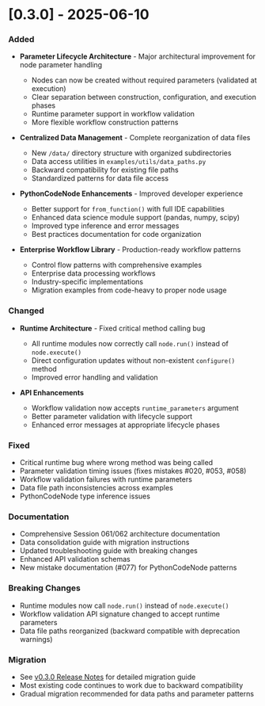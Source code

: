 # [0.3.0] - 2025-06-10

### Added
- **Parameter Lifecycle Architecture** - Major architectural improvement for node parameter handling
  - Nodes can now be created without required parameters (validated at execution)
  - Clear separation between construction, configuration, and execution phases
  - Runtime parameter support in workflow validation
  - More flexible workflow construction patterns

- **Centralized Data Management** - Complete reorganization of data files
  - New `/data/` directory structure with organized subdirectories
  - Data access utilities in `examples/utils/data_paths.py`
  - Backward compatibility for existing file paths
  - Standardized patterns for data file access

- **PythonCodeNode Enhancements** - Improved developer experience
  - Better support for `from_function()` with full IDE capabilities
  - Enhanced data science module support (pandas, numpy, scipy)
  - Improved type inference and error messages
  - Best practices documentation for code organization

- **Enterprise Workflow Library** - Production-ready workflow patterns
  - Control flow patterns with comprehensive examples
  - Enterprise data processing workflows
  - Industry-specific implementations
  - Migration examples from code-heavy to proper node usage

### Changed
- **Runtime Architecture** - Fixed critical method calling bug
  - All runtime modules now correctly call `node.run()` instead of `node.execute()`
  - Direct configuration updates without non-existent `configure()` method
  - Improved error handling and validation

- **API Enhancements**
  - Workflow validation now accepts `runtime_parameters` argument
  - Better parameter validation with lifecycle support
  - Enhanced error messages at appropriate lifecycle phases

### Fixed
- Critical runtime bug where wrong method was being called
- Parameter validation timing issues (fixes mistakes #020, #053, #058)
- Workflow validation failures with runtime parameters
- Data file path inconsistencies across examples
- PythonCodeNode type inference issues

### Documentation
- Comprehensive Session 061/062 architecture documentation
- Data consolidation guide with migration instructions
- Updated troubleshooting guide with breaking changes
- Enhanced API validation schemas
- New mistake documentation (#077) for PythonCodeNode patterns

### Breaking Changes
- Runtime modules now call `node.run()` instead of `node.execute()`
- Workflow validation API signature changed to accept runtime parameters
- Data file paths reorganized (backward compatible with deprecation warnings)

### Migration
- See [v0.3.0 Release Notes](releases/notes/v0.3.0.md) for detailed migration guide
- Most existing code continues to work due to backward compatibility
- Gradual migration recommended for data paths and parameter patterns
